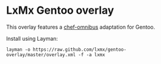 # LxMx Gentoo overlay

This overlay features a [chef-omnibus](http://www.opscode.com/chef/install/) adaptation for Gentoo.

Install using Layman:

```
layman -o https://raw.github.com/lxmx/gentoo-overlay/master/overlay.xml -f -a lxmx
```
